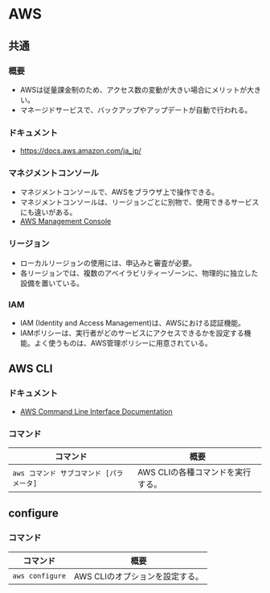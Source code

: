 # AWS

## 共通

### 概要

- AWSは従量課金制のため、アクセス数の変動が大きい場合にメリットが大きい。
- マネージドサービスで、バックアップやアップデートが自動で行われる。

### ドキュメント

- <https://docs.aws.amazon.com/ja_jp/>

### マネジメントコンソール

- マネジメントコンソールで、AWSをブラウザ上で操作できる。
- マネジメントコンソールは、リージョンごとに別物で、使用できるサービスにも違いがある。
- [AWS Management Console](https://ap-northeast-1.console.aws.amazon.com/console/home?region=ap-northeast-1)

### リージョン

- ローカルリージョンの使用には、申込みと審査が必要。
- 各リージョンでは、複数のアベイラビリティーゾーンに、物理的に独立した設備を置いている。

### IAM

- IAM (Identity and Access Management)は、AWSにおける認証機能。
- IAMポリシーは、実行者がどのサービスにアクセスできるかを設定する機能。よく使うものは、AWS管理ポリシーに用意されている。

## AWS CLI

### ドキュメント

- [AWS Command Line Interface Documentation](https://docs.aws.amazon.com/cli/index.html)

### コマンド

| コマンド                             | 概要                              |
| ------------------------------------ | --------------------------------- |
| `aws コマンド サブコマンド [パラメータ]` | AWS CLIの各種コマンドを実行する。 |

## configure

### コマンド

|コマンド|概要|
|---|---|
|`aws configure`|AWS CLIのオプションを設定する。|
